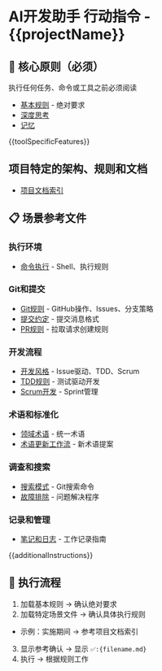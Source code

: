 # AI开发助手 行动指令 - {{projectName}}

## 🚨 核心原则（必须）

执行任何任务、命令或工具之前必须阅读

- [基本规则](./instructions/base.md) - 绝对要求
- [深度思考](./instructions/deep-think.md)
- [记忆](./instructions/memory.md)

{{toolSpecificFeatures}}

## 项目特定的架构、规则和文档

- [项目文档索引](./docs/README.md)

## 📋 场景参考文件

### 执行环境

- [命令执行](./instructions/command.md) - Shell、执行规则

### Git和提交

- [Git规则](./instructions/git.md) - GitHub操作、Issues、分支策略
- [提交约定](./instructions/commit-rules.md) - 提交消息格式
- [PR规则](./instructions/pr-rules.md) - 拉取请求创建规则

### 开发流程

- [开发风格](./instructions/develop.md) - Issue驱动、TDD、Scrum
- [TDD规则](./instructions/KentBeck-tdd-rules.md) - 测试驱动开发
- [Scrum开发](./instructions/scrum.md) - Sprint管理

### 术语和标准化

- [领域术语](./instructions/domain-terms.md) - 统一术语
- [术语更新工作流](./instructions/domain-term-workflow.md) - 新术语提案

### 调查和搜索

- [搜索模式](./instructions/search-patterns.md) - Git搜索命令
- [故障排除](./instructions/troubleshooting.md) - 问题解决程序

### 记录和管理

- [笔记和日志](./instructions/note.md) - 工作记录指南

{{additionalInstructions}}

## 🔄 执行流程

1. 加载基本规则 → 确认绝对要求
2. 加载特定场景文件 → 确认具体执行规则

- 示例：实施期间 → 参考项目文档索引

3. 显示参考确认 → 显示 `✅️:{filename.md}`
4. 执行 → 根据规则工作